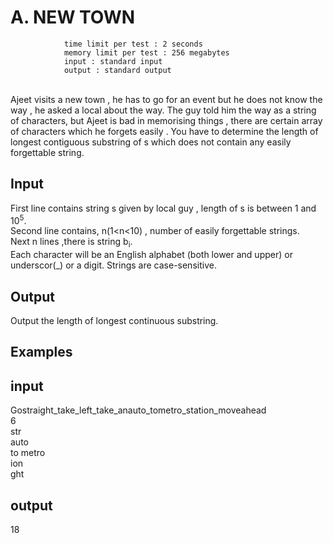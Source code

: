 # A. NEW TOWN
                time limit per test : 2 seconds
                memory limit per test : 256 megabytes
                input : standard input
                output : standard output
<br>
Ajeet visits a new town , he has to go for an event but he does not know the way , he asked a local about the way. The guy told him the way as a string of characters, but Ajeet is bad in memorising things , there are certain array of characters which he forgets easily . 
You have to determine the length of longest contiguous substring of s which does not contain any easily forgettable string.

## Input
First line contains string s given by local guy , length of s is between 1 and 10<sup>5</sup>.\
Second line contains, n(1<n<10) , number of easily forgettable strings.\
Next n lines ,there is string b<sub>i</sub>.\
Each character will be an English alphabet (both lower and upper) or underscor(_) or a digit. Strings are case-sensitive.
<br>
## Output
Output the length of longest continuous substring.

## Examples 
## input
Gostraight_take_left_take_anauto_tometro_station_moveahead\
6\
str\
auto\
to
metro\
ion\
ght

## output
18




